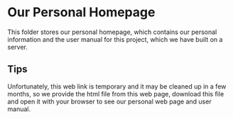 # Our Personal Homepage
This folder stores our personal homepage, which contains our personal information and the user manual for this project, which we have built on a server.

## Tips
Unfortunately, this web link is temporary and it may be cleaned up in a few months, so we provide the html file from this web page, download this file and open it with your browser to see our personal web page and user manual.
